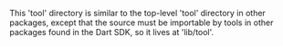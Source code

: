This 'tool' directory is similar to the top-level 'tool' directory in other
packages, except that the source must be importable by tools in other packages
found in the Dart SDK, so it lives at 'lib/tool'.
